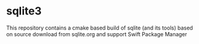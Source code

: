 # sqlite3
This repository contains a cmake based build of sqlite (and its tools) based on source download from sqlite.org and support Swift Package Manager